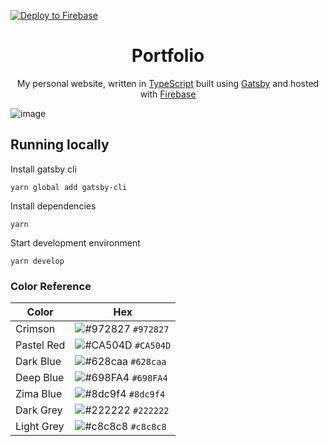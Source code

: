 [![Deploy to Firebase](https://github.com/leraq/portfolio/actions/workflows/firebase-hosting-merge.yml/badge.svg)](https://github.com/leraq/portfolio/actions/workflows/firebase-hosting-merge.yml)
<h1 align="center">
  Portfolio
</h1>
<p align="center">
  My personal website, written in <a href="https://www.typescriptlang.org">TypeScript</a> built using <a href="https://www.gatsbyjs.com">Gatsby</a> and hosted with <a href="https://firebase.google.com">Firebase</a></p>

![image](https://user-images.githubusercontent.com/54955669/131023953-98c88533-6253-44a7-b0b5-0d19dc933112.png)

## Running locally
Install gatsby cli
```
yarn global add gatsby-cli
```
Install dependencies
```
yarn
```
Start development environment
```
yarn develop
```


### Color Reference

| Color      | Hex                                                                |
| ---------- | ------------------------------------------------------------------ |
| Crimson    | ![#972827](https://via.placeholder.com/10/972827?text=+) `#972827` |
| Pastel Red | ![#CA504D](https://via.placeholder.com/10/CA504D?text=+) `#CA504D` |
| Dark Blue  | ![#628caa](https://via.placeholder.com/10/628caa?text=+) `#628caa` |
| Deep Blue  | ![#698FA4](https://via.placeholder.com/10/698FA4?text=+) `#698FA4` |
| Zima Blue  | ![#8dc9f4](https://via.placeholder.com/10/8dc9f4?text=+) `#8dc9f4` |
| Dark Grey  | ![#222222](https://via.placeholder.com/10/222222?text=+) `#222222` |
| Light Grey | ![#c8c8c8](https://via.placeholder.com/10/c8c8c8?text=+) `#c8c8c8` |

